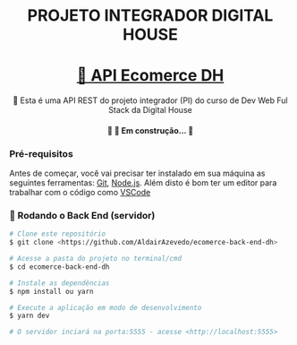 <h1 align="center">PROJETO INTEGRADOR DIGITAL HOUSE</h1>
<h1 align="center">
    <a href="https://ecomerce-back-end-dh.herokuapp.com/">🔗 API Ecomerce DH</a>
</h1>
<p align="center">🚀 Esta é uma API REST do projeto integrador (PI) do curso de Dev Web Ful Stack da Digital House</p>

<h4 align="center"> 
	🚧 🚀 Em construção...  🚧
</h4>

### Pré-requisitos

Antes de começar, você vai precisar ter instalado em sua máquina as seguintes ferramentas:
[Git](https://git-scm.com), [Node.js](https://nodejs.org/en/). 
Além disto é bom ter um editor para trabalhar com o código como [VSCode](https://code.visualstudio.com/)

### 🎲 Rodando o Back End (servidor)

```bash
# Clone este repositório
$ git clone <https://github.com/AldairAzevedo/ecomerce-back-end-dh>

# Acesse a pasta do projeto no terminal/cmd
$ cd ecomerce-back-end-dh

# Instale as dependências
$ npm install ou yarn

# Execute a aplicação em modo de desenvolvimento
$ yarn dev

# O servidor inciará na porta:5555 - acesse <http://localhost:5555>